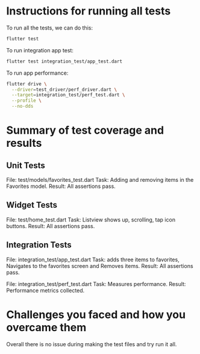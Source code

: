 # Instructions for running all tests
To run all the tests, we can do this:
```bash
flutter test
```

To run integration app test:
```bash
flutter test integration_test/app_test.dart
```

To run app performance:
```bash
flutter drive \
  --driver=test_driver/perf_driver.dart \
  --target=integration_test/perf_test.dart \
  --profile \
  --no-dds
```

# Summary of test coverage and results
## Unit Tests
File: test/models/favorites_test.dart
Task: Adding and removing items in the Favorites model.
Result: All assertions pass.

## Widget Tests
File: test/home_test.dart
Task: Listview shows up, scrolling, tap icon buttons.
Result: All assertions pass.

## Integration Tests
File: integration_test/app_test.dart
Task: adds three items to favorites, Navigates to the favorites screen and Removes items.
Result: All assertions pass.


File: integration_test/perf_test.dart
Task: Measures performance.
Result: Performance metrics collected.

# Challenges you faced and how you overcame them
Overall there is no issue during making the test files and try run it all.